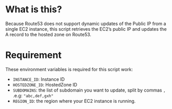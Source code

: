 # What is this?
Because Route53 does not support dynamic updates of the Public IP from a single EC2 instance, this script retrieves the EC2’s public IP and updates the A record to the hosted zone on Route53.

# Requirement
These environment variables is required for this script work:
- `INSTANCE_ID`: Instance ID
- `HOSTEDZONE_ID`: HostedZone ID
- `SUBDOMAINS`: the list of subdomain you want to update, split by commas `,` .e.g: `"abc,def,gxh"`
- `REGION_ID`: the region where your EC2 instance is running.
  